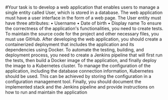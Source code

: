 #Your task is to develop a web application that enables users to manage a
single entity called User, which is stored in a database. The web application
must have a user interface in the form of a web page.
The User entity must have three attributes:
• Username
• Date of birth
• Display name
To ensure the correctness of the application's functionalities, you need to
create tests.
To maintain the source code for the project and other necessary files, you
must use GitHub.
After developing the web application, you should create a containerized
deployment that includes the application and its dependencies using Docker.
To automate the testing, building, and deployment process, you need to
create a Jenkins pipeline that will first run the tests, then build a Docker image
of the application, and finally deploy the image to a Kubernetes cluster.
To manage the configuration of the application, including the database
connection information, Kubernetes should be used. This can be achieved by
storing the configuration in a configuration management tool.
Finally, you should document the implemented stack and the Jenkins
pipeline and provide instructions on how to run and maintain the application
